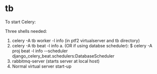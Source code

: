 # tb

To start Celery:

Three shells needed:

1. celery -A tb worker -l info (in ptf2 virtualserver and tb directory)
2. celery -A tb beat -l info
  a. (OR if using databse scheduler): $ celery -A proj beat -l info --scheduler django_celery_beat.schedulers:DatabaseScheduler 
2. rabbitmq-server (starts server at local host)
3. Normal virtual server start-up